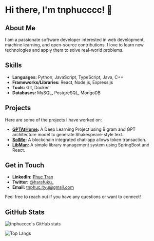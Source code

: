 # Hi there, I'm tnphucccc! 👋

## About Me

I am a passionate software developer interested in web development, machine learning, and open-source contributions. I love to learn new technologies and apply them to solve real-world problems.

## Skills

- **Languages:** Python, JavaScript, TypeScript, Java, C++
- **Frameworks/Libraries:** React, Node.js, Express.js
- **Tools:** Git, Docker
- **Databases:** MySQL, PostgreSQL, MongoDB

## Projects

Here are some of the projects I have worked on:

- **[GPTAtHome](https://github.com/tnphucccc/GPTAtHome):** A Deep Learning Project using Bigram and GPT architecture model to generate Shakespeare-style text.
- **[SolMe](https://github.com/tnphucccc/SolMe):** A blockchain integrated chat-app allows token transaction.
- **[LibMan](https://github.com/tnphucccc/LibMan):** A simple library management system using SpringBoot and React.

## Get in Touch

- **LinkedIn:** [Phuc Tran](https://www.linkedin.com/in/phuc-tran-hcmiu/)
- **Twitter:** [@harafuku_](https://twitter.com/harafuku_)
- **Email:** tnphuc.ityu@gmail.com

Feel free to reach out if you have any questions or want to connect!

## GitHub Stats

![tnphucccc's GitHub stats](https://github-readme-stats.vercel.app/api?username=tnphucccc&show_icons=true&theme=ayu-mirage)

![Top Langs](https://github-readme-stats.vercel.app/api/top-langs/?username=tnphucccc&layout=compact&theme=ayu-mirage)


<!--
**tnphucccc/tnphucccc** is a ✨ _special_ ✨ repository because its `README.md` (this file) appears on your GitHub profile.

Here are some ideas to get you started:

- 🔭 I’m currently working on ...
- 🌱 I’m currently learning ...
- 👯 I’m looking to collaborate on ...
- 🤔 I’m looking for help with ...
- 💬 Ask me about ...
- 📫 How to reach me: ...
- 😄 Pronouns: ...
- ⚡ Fun fact: ...
-->
